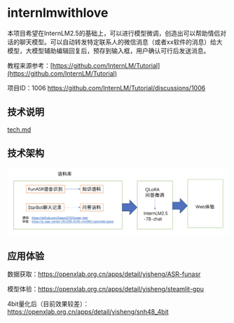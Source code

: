 # internlmwithlove
本项目希望在InternLM2.5的基础上，可以进行模型微调，创造出可以帮助情侣对话的聊天模型。可以自动转发特定联系人的微信消息（或者xx软件的消息）给大模型，大模型辅助编辑回复后，预存到输入框，用户确认可行后发送消息。

教程来源参考：[https://github.com/InternLM/Tutorial](https://github.com/InternLM/Tutorial)

项目ID：1006 https://github.com/InternLM/Tutorial/discussions/1006

## 技术说明
[tech.md](tech.md)

## 技术架构

![](技术架构图.png)

## 应用体验
数据获取：https://openxlab.org.cn/apps/detail/yisheng/ASR-funasr

模型体验：https://openxlab.org.cn/apps/detail/yisheng/steamlit-gpu

4bit量化后（目前效果较差）：https://openxlab.org.cn/apps/detail/yisheng/snh48_4bit
